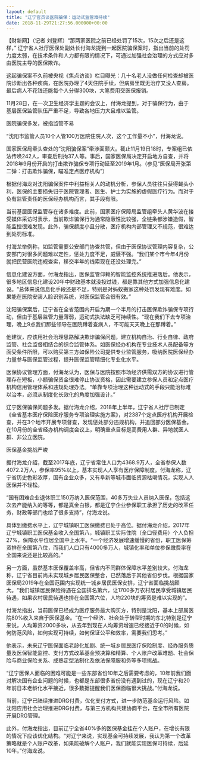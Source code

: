 ```yaml
---
layout: default
title: "辽宁官员谈医院骗保：运动式监管难持续"
date: 2018-11-29T21:27:56.000000+00:00
---
```


【财新网】（记者 刘登辉）“那两家医院之前已经处罚了15次，15次之后还是这样，” 辽宁省人社厅医保处副处长付海龙提到一起医院骗保案时，指出当前的处罚力度太弱，在技术条件和人力都有限的情况下，可通过加强社会治理的方式应对多由医院主导的医保欺诈。

这起骗保案不久前被央视《焦点访谈》栏目曝光：几十名老人没做任何检查却被医院诊断出各种疾病，在医院办理了4天住院手续，但病房里既无治疗又没人查房。最后病人不花钱还能每个人分得300块，大笔费用交医保报销。

11月28日，在一次卫生经济学主题的会议上，付海龙提到，对于骗保行为，由于基层医保监管队伍严重不足，导致各地压力大且难以监管。

医院骗保多发，被指监管不易

“沈阳市监管人员10个人管100万医院住院人次，这个工作量不小”，付海龙说。

国家医保局牵头查处的“沈阳骗保案”牵涉面颇大。截止11月19日18时，专案组已依法传唤242人，审查后刑拘37人等。事后，国家医保局决定开启地方自查，并将2018年9月份开启的打击欺诈骗保专项行动延至2019年1月。（参见“医保局开张第二弹：打击欺诈骗保，瞄准定点医疗机构”）

根据付海龙对沈阳骗保案件中利益相关人的动机分析，参保人员往往只获得蝇头小利，医保的主要损失归于医院管理者、医生、护士为实施的虚假医疗行为。而对于负有监管责任的医保经办机构而言，其手段有限。

当前基层医保监管存在诸多难度。此前，国家医疗保障局监管组牵头人黄华波在接受媒体采访时表示，当前欺诈骗保行为通常隐蔽性比较强，全链条都涉嫌造假，智能监控很难发现。此外，骗保额度小且分散，医疗机构内部管理又不规范，很难达到处罚标准。

付海龙举例称，如监管需要公安部门协查共管，但由于医保协议管理内容复杂，公安部门对很多问题难以定性，惩处力度不足，威慑不强。“我们某个市今年4月份就把民营医院违规查实，移交半年的线索现在还没处理完。”

信息化建设方面，付海龙指出，医保监管仰赖的智能监控系统推进落后。他表示，很多地区信息化建设20年中财政基本就没投过钱，都是靠其他方式加强信息化建设。“总体来说信息化手段还是不足，特别是对蚂蚁搬家这种处罚发现有难度。如果能在医院安装人脸识别系统，对医保监管会很有效。”

沈阳骗保案后，辽宁省在全省范围内开启为期一个半月的打击医保欺诈骗保专项行动，但由于基层监管力量薄弱，运动式执法缺乏可持续性。“现在我们下去专项治理，晚上9点我们那些领导在医院蹲着查病人，不可能天天晚上在那蹲着。”

他建议，应该用社会治理思路解决欺诈骗保问题，建立机构自治、行业自律、政府监管、社会监督相结合的综合监管体系。如医保经办机构在专业技术人员配备等方面受条件所限，可以购买第三方如保险公司提供专业监管服务，吸纳医院医保经办力量参与医保监管过程，提升医保监管精细化专业化水平。

医保协议管理方面，付海龙认为，医保与医院按照市场经济供需双方的协议进行管理存在短板，小额骗保资金很难停止协议资格，因此需要建立参保人员和定点医疗机构信用管理体系和违规处理办法。“单靠专项治理这种运动式的手段只能治标难以治本，必须从制度化长效化的角度加强设计。”

辽宁医保骗保问题多发。据付海龙介绍，2018年上半年，辽宁省人社厅已制定《全省基本医疗保险医疗服务专项治理实施方案》，对2387个定点医疗机构开展检查，并在3个地市开展专项督查，发现惩处部分违规机构，并追回部分医保基金。在10月份的全省经办机构调度会议上，明确重点目标是高费用人群、异地就医人群、非公立医院。

医保基金挑战严峻

据付海龙介绍，截至2017年底，辽宁省常住人口为4368.9万人，全省参保人数4072.2万人，参保率95%以上，基本实现人人享有医疗保障制度。付海龙称，辽宁省历史色彩浓厚，国有企业众多，又有阜新等城市面临资源枯竭情况，实现人人医保并不轻松。

“国有困难企业退休职工150万纳入医保范围，40多万失业人员纳入医保，包括这次去产能纳入的等等，都是真金白银，都是辽宁企业参保职工承担了历史的改革任务，财政等部门也给了很多支持”，付海龙说。

具体到缴费水平上，辽宁城镇职工医保缴费已处于高位。据付海龙介绍，2017年辽宁城镇职工医保基金收入全国第八，城镇职工实际住院（全口径费用）个人负担27%，保障水平位居全国中上水平。“一个经济发展增速缓慢的省份，职工医保筹资排在全国第八位，而我们人口只有4000多万人，城镇化率和单位参保缴费率在全国来说还是比较高的。”

另一方面，虽然基本医保覆盖率高，但省内不同群体保障水平差别较大。付海龙称，辽宁省目前尚未实现城乡居民医保整合，已然落后于其他省份步伐。根据国家医保局2019年在全国范围内实现统一城乡居民医保安排，辽宁省面临挑战颇大。“我们城镇居民保险待遇在全国排名第六，让1700多万农村居民享受城镇居民待遇，如果农村居民待遇也排在全国第六位，人均220块的筹资是难以实现的”。

付海龙指出，当前医保已经成为医疗服务最大购买方，特别是沈阳，基本上部属医院80%收入来自于医保基金。“在一个经济、社会处于转型时期的东北特别是辽宁来说，人均筹资2000多块，从去年到现在人均筹资增速已经接近于0的时候，如何防范风险，如何实现可持续，如何保证公平和效率，需要我们思考。”

他表示，未来辽宁医保面临老龄化加剧、统一城乡居民医疗保险制度、经办服务质量及医保智能监控、支付方式改革基金预决算和精算、个人账户改革难题、社会保险与商业保险关系、成熟定型法制化及依法保障服和务等多项挑战。

“辽宁医保人面临的困难可能是一些东部省份10年之后需要考虑的，10年前我们面对解决国有企业问题的时候，也都是东部很多省份没有遇到过的，现在辽宁和20年前日本老龄化水平接近，很多数据提醒我们医保面临很大挑战。”付海龙说。

当前，辽宁已陆续推进DRG付费，优化支付方式，进一步防范基金运行风险。如沈阳应用社会治理推进DRG付费，与第三方机构共建协商平台，在全市所有医院开展DRG管理。

此外，付海龙指出，目前辽宁全省40%多的医保基金挂在个人账户，在增长有限的情况下应该优化结构。“对辽宁来说，实现基金可持续发展，我认为第一个改革策略就是个人账户改革，如果能破解个人账户，我们就能实现医保可持续，后延10年。”付海龙说。

